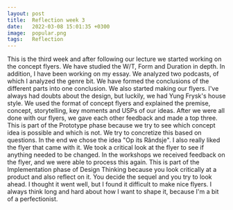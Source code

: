 ```yaml
---
layout: post
title:  Reflection week 3
date:   2022-03-08 15:01:35 +0300
image:  popular.png
tags:   Reflection
---
```


This is the third week and after following our lecture we started working on the concept flyers. We have studied the W/T, Form and Duration in depth. In addition, I have been working on my essay. We analyzed two podcasts, of which I analyzed the genre bit. We have formed the conclusions of the different parts into one conclusion. We also started making our flyers. I've always had doubts about the design, but luckily, we had Yung Frysk's house style. We used the format of concept flyers and explained the premise, concept, storytelling, key moments and USPs of our ideas. After we were all done with our flyers, we gave each other feedback and made a top three. This is part of the Prototype phase because we try to see which concept idea is possible and which is not. We try to concretize this based on questions. In the end we chose the idea "Op its Rândsje". I also really liked the flyer that came with it. We took a critical look at the flyer to see if anything needed to be changed. In the workshops we received feedback on the flyer, and we were able to process this again. This is part of the Implementation phase of Design Thinking because you look critically at a product and also reflect on it. You decide the sequel and you try to look ahead. I thought it went well, but I found it difficult to make nice flyers. I always think long and hard about how I want to shape it, because I'm a bit of a perfectionist.